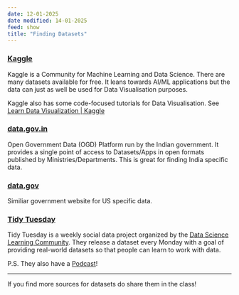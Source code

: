 ```yaml
---
date: 12-01-2025
date modified: 14-01-2025
feed: show
title: "Finding Datasets"
---
```

### [Kaggle](https://www.kaggle.com/)

Kaggle is a Community for Machine Learning and Data Science. There are many datasets available for free. It leans towards AI/ML applications but the data can just as well be used for Data Visualisation purposes.

Kaggle also has some code-focused tutorials for Data Visualisation. See [Learn Data Visualization \| Kaggle](https://www.kaggle.com/learn/data-visualization)

### [data.gov.in](https://www.data.gov.in/)

Open Government Data (OGD) Platform run by the Indian government. It provides a single point of access to Datasets/Apps in open formats published by Ministries/Departments. This is great for finding India specific data.

### [data.gov](https://data.gov/)

Similiar government website for US specific data.

### [Tidy Tuesday](https://github.com/rfordatascience/tidytuesday/blob/main/README.md)

Tidy Tuesday is a weekly social data project organized by the [Data Science Learning Community](https://dslc.io/). They release a dataset every Monday with a goal of providing real-world datasets so that people can learn to work with data.

P.S. They also have a [Podcast](https://www.tidytuesday.com/)!

---

If you find more sources for datasets do share them in the class!